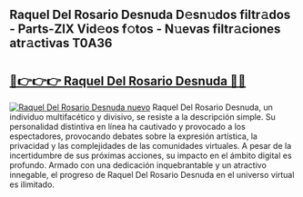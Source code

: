 ## Raquel Del Rosario Desnuda D𝚎sn𝚞dos filtr𝚊dos - Parts-ZIX Vid𝚎os f𝚘tos - N𝚞evas filtr𝚊ciones atr𝚊ctivas T0A36

# <h2><a href="http://mb8t29.tromn.icu/?c=Raquel+Del+Rosario+Desnuda">🔗👉👉👉 Raquel Del Rosario Desnuda 🔗🔗</a></h2>

[![Raquel Del Rosario Desnuda nuevo](https://i.imgur.com/pEAQMta.gif)](http://mb8t29.tromn.icu/?c=Raquel+Del+Rosario+Desnuda)
Raquel Del Rosario Desnuda, un individuo multifacético y divisivo, se resiste a la descripción simple. Su personalidad distintiva en línea ha cautivado y provocado a los espectadores, provocando debates sobre la expresión artística, la privacidad y las complejidades de las comunidades virtuales. A pesar de la incertidumbre de sus próximas acciones, su impacto en el ámbito digital es profundo. Armado con una dedicación inquebrantable y un atractivo innegable, el progreso de Raquel Del Rosario Desnuda en el universo virtual es ilimitado.

